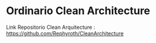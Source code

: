 Ordinario Clean Architecture
============================

Link Repositorio Clean Arquitecture : https://github.com/Rephyroth/CleanArchitecture
